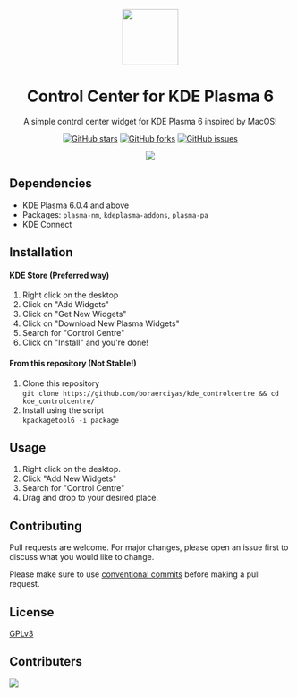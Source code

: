 <p align="center">
  <img src="https://github.com/boraerciyas/kde_controlcentre/blob/main/assets/logo.jpg" width=100/>
  <h1 align="center">Control Center for KDE Plasma 6</h1>
  <p align="center">A simple control center widget for KDE Plasma 6 inspired by MacOS!</center>
</p>

<p align="center">
<a href="https://github.com/boraerciyas/kde_controlcentre/stargazers"><img alt="GitHub stars" src="https://img.shields.io/github/stars/boraerciyas/kde_controlcentre?color=%233DAEE9&style=for-the-badge"></a>
<a href="https://github.com/boraerciyas/kde_controlcentre/network"><img alt="GitHub forks" src="https://img.shields.io/github/forks/boraerciyas/kde_controlcentre?color=%233DAEE9&style=for-the-badge"></a>
<a href="https://github.com/boraerciyas/kde_controlcentre/issues"><img alt="GitHub issues" src="https://img.shields.io/github/issues/boraerciyas/kde_controlcentre?color=%233DAEE9&style=for-the-badge"></a>
</p>

<p align="center">
  <img src="https://github.com/boraerciyas/kde_controlcentre/blob/main/assets/ss.png"/>
</p>

## Dependencies
- KDE Plasma 6.0.4 and above
- Packages: `plasma-nm`, `kdeplasma-addons`, `plasma-pa`
- KDE Connect

## Installation
#### KDE Store (Preferred way)
1. Right click on the desktop
2. Click on "Add Widgets"
3. Click on "Get New Widgets"
4. Click on "Download New Plasma Widgets"
5. Search for "Control Centre"
6. Click on "Install" and you're done!

#### From this repository (Not Stable!)
1. Clone this repository  
```git clone https://github.com/boraerciyas/kde_controlcentre && cd kde_controlcentre/```
2. Install using the script  
```kpackagetool6 -i package```

## Usage
1. Right click on the desktop.
2. Click "Add New Widgets"
3. Search for "Control Centre"
4. Drag and drop to your desired place.

## Contributing
Pull requests are welcome. For major changes, please open an issue first to discuss what you would like to change.

Please make sure to use [conventional commits](https://www.conventionalcommits.org/en/v1.0.0/) before making a pull request.

## License
[GPLv3](https://www.gnu.org/licenses/gpl-3.0.en.html)

## Contributers
<a href = "https://github.com/Prayag2/kde_controlcentre/graphs/contributors">
  <img src = "https://contrib.rocks/image?repo=Prayag2/kde_controlcentre"/>
</a>
